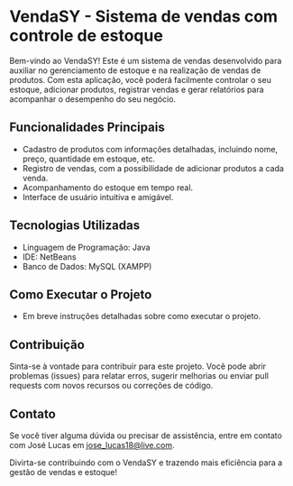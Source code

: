 # VendaSY - Sistema de vendas com controle de estoque

Bem-vindo ao VendaSY! Este é um sistema de vendas desenvolvido para auxiliar no gerenciamento de estoque e na realização de vendas de produtos. Com esta aplicação, você poderá facilmente controlar o seu estoque, adicionar produtos, registrar vendas e gerar relatórios para acompanhar o desempenho do seu negócio.

## Funcionalidades Principais

- Cadastro de produtos com informações detalhadas, incluindo nome, preço, quantidade em estoque, etc.
- Registro de vendas, com a possibilidade de adicionar produtos a cada venda.
- Acompanhamento do estoque em tempo real.
- Interface de usuário intuitiva e amigável.


## Tecnologias Utilizadas

- Linguagem de Programação: Java
- IDE: NetBeans
- Banco de Dados: MySQL (XAMPP)

## Como Executar o Projeto

- Em breve instruções detalhadas sobre como executar o projeto.

## Contribuição

Sinta-se à vontade para contribuir para este projeto. Você pode abrir problemas (issues) para relatar erros, sugerir melhorias ou enviar pull requests com novos recursos ou correções de código.

## Contato

Se você tiver alguma dúvida ou precisar de assistência, entre em contato com José Lucas em jose_lucas18@live.com.

Divirta-se contribuindo com o VendaSY e trazendo mais eficiência para a gestão de vendas e estoque!

